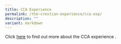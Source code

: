 ```yaml
---
title: CCA Experience
permalink: /the-crestian-experience/cca-exp/
description: ""
variant: markdown
---
```

Click [here](https://sites.google.com/moe.edu.sg/prcss-ccas/) to find out more about the CCA experience .